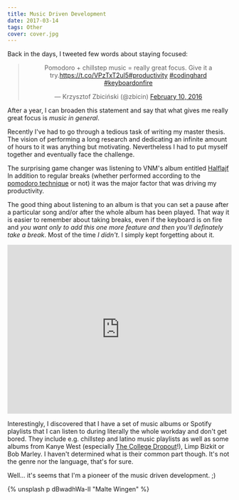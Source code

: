 ```yaml
---
title: Music Driven Development
date: 2017-03-14
tags: Other
cover: cover.jpg
---
```


Back in the days, I tweeted few words about staying focused:

<center>
<blockquote class="twitter-tweet" data-cards="hidden" data-lang="en"><p lang="en" dir="ltr">Pomodoro + chillstep music = really great focus. Give it a try.<a href="https://t.co/VPzTxT2ul5">https://t.co/VPzTxT2ul5</a><a href="https://twitter.com/hashtag/productivity?src=hash">#productivity</a> <a href="https://twitter.com/hashtag/codinghard?src=hash">#codinghard</a> <a href="https://twitter.com/hashtag/keyboardonfire?src=hash">#keyboardonfire</a></p>&mdash; Krzysztof Zbiciński (@zbicin) <a href="https://twitter.com/zbicin/status/697542362512363522">February 10, 2016</a></blockquote>
<script async src="//platform.twitter.com/widgets.js" charset="utf-8"></script>
</center>

After a year, I can broaden this statement and say that what gives me really great focus is *music in general*.

Recently I've had to go through a tedious task of writing my master thesis. The vision of performing a long research and dedicating an infinite amount of hours to it was anything but motivating. Nevertheless I had to put myself together and eventually face the challenge.

The surprising game changer was listening to VNM's album entitled [Halflajf](https://open.spotify.com/album/5oAuwOiJkJDMKFLSraNkAX) In addition to regular breaks (whether performed according to the [pomodoro technique](https://en.wikipedia.org/wiki/Pomodoro_Technique) or not) it was the major factor that was driving my productivity.

The good thing about listening to an album is that you can set a pause after a particular song and/or after the whole album has been played. That way it is easier to remember about taking breaks, even if the keyboard is on fire and _you want only to add this one more feature and then you'll definately take a break_. Most of the time *I didn't*. I simply kept forgetting about it.

<iframe src="https://embed.spotify.com/?uri=spotify%3Aalbum%3A5oAuwOiJkJDMKFLSraNkAX" width="100%" height="380" frameborder="0" allowtransparency="true"></iframe>

Interestingly, I discovered that I have a set of music albums or Spotify playlists that I can listen to during literally the whole workday and don't get bored. They include e.g. chillstep and latino music playlists as well as some albums from Kanye West (especially [The College Dropout](https://open.spotify.com/album/1NRRN5RWwfuLmQdjshz0L7)!), Limp Bizkit or Bob Marley. I haven't determined what is their common part though. It's not the genre nor the language, that's for sure.

Well... it's seems that I'm a pioneer of the music driven development. ;)

{% unsplash p dBwadhWa-lI "Malte Wingen" %}
